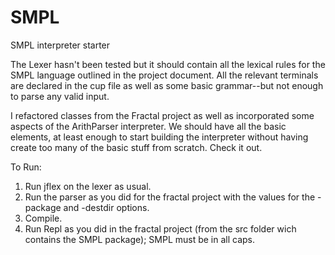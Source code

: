 # SMPL
SMPL interpreter starter

The Lexer hasn't been tested but it should contain all the lexical rules for the SMPL language outlined in the project document. All the relevant terminals are declared in the cup file as well as some basic grammar--but not enough to parse any valid input. 

I refactored classes from the Fractal project as well as incorporated some aspects of the ArithParser interpreter. We should have all the basic elements, at least enough to start building the interpreter without having create too many of the basic stuff from scratch. Check it out.

To Run:
1. Run jflex on the lexer as usual.
2. Run the parser as you did for the fractal project with the values for the -package and -destdir options.
3. Compile.
4. Run Repl as you did in the fractal project (from the src folder wich contains the SMPL package); SMPL must be in all caps.
